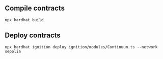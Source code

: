 ## Compile contracts
```
npx hardhat build
```

## Deploy contracts
```
npx hardhat ignition deploy ignition/modules/Continuum.ts --network sepolia
```